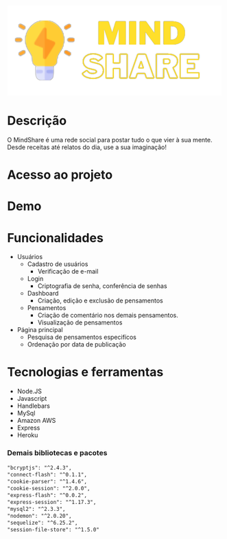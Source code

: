 ![alt text](public/img/readme/logo.png)

# Descrição

O MindShare é uma rede social para postar tudo o que vier à sua mente. Desde receitas até relatos do dia, use a sua imaginação!

# Acesso ao projeto

# Demo

# Funcionalidades

* Usuários
  * Cadastro de usuários
    * Verificação de e-mail
  * Login
    * Criptografia de senha, conferência de senhas
  * Dashboard
    * Criação, edição e exclusão de pensamentos
  * Pensamentos
    *  Criação de comentário nos demais pensamentos.
    *  Visualização de pensamentos
 * Página principal
   * Pesquisa de pensamentos especifícos
   * Ordenação por data de publicação

# Tecnologias e ferramentas

* Node.JS
* Javascript
* Handlebars
* MySql
* Amazon AWS
* Express
* Heroku

### Demais bibliotecas e pacotes

    "bcryptjs": "^2.4.3",
    "connect-flash": "^0.1.1",
    "cookie-parser": "^1.4.6",
    "cookie-session": "^2.0.0",
    "express-flash": "^0.0.2",
    "express-session": "^1.17.3",
    "mysql2": "^2.3.3",
    "nodemon": "^2.0.20",
    "sequelize": "^6.25.2",
    "session-file-store": "^1.5.0"